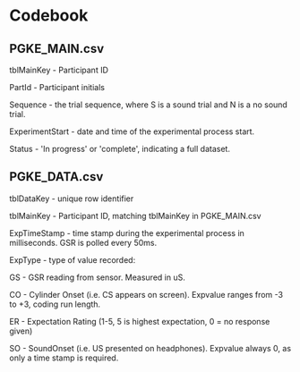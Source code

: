# Codebook

## PGKE_MAIN.csv

tblMainKey - Participant ID

PartId - Participant initials

Sequence - the trial sequence, where S is a sound trial and N is a no sound trial.

ExperimentStart - date and time of the experimental process start.

Status - 'In progress' or 'complete', indicating a full dataset.

## PGKE_DATA.csv

tblDataKey - unique row identifier 

tblMainKey - Participant ID, matching tblMainKey in PGKE_MAIN.csv 

ExpTimeStamp - time stamp during the experimental process in milliseconds. GSR is polled every 50ms. 

ExpType - type of value recorded:

  GS - GSR reading from sensor. Measured in uS.

  CO - Cylinder Onset (i.e. CS appears on screen). Expvalue ranges from -3 to +3, coding run length.

  ER - Expectation Rating (1-5, 5 is highest expectation, 0 = no response given)

  SO - SoundOnset (i.e. US presented on headphones). Expvalue always 0, as only a time stamp is required.
